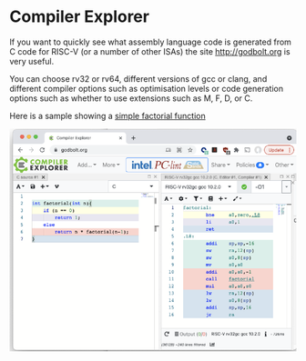 # Compiler Explorer

If you want to quickly see what assembly language code is generated
from C code for RISC-V (or a number of other ISAs) the site
http://godbolt.org is very useful.

You can choose rv32 or rv64, different versions of gcc or clang, and
different compiler options such as optimisation levels or code
generation options such as whether to use extensions such as M, F, D,
or C.

Here is a sample showing a [simple factorial function](https://godbolt.org/z/7dM4WqhMb)

![Compiler Explorer example](compiler_explorer.png)

